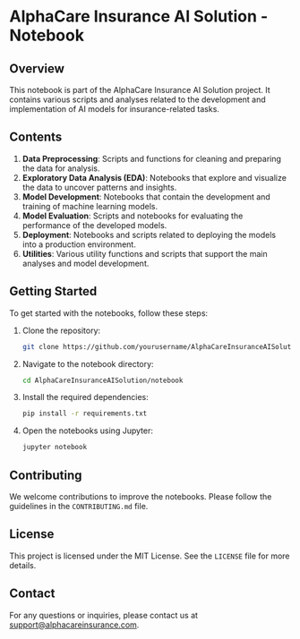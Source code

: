 # AlphaCare Insurance AI Solution - Notebook

## Overview

This notebook is part of the AlphaCare Insurance AI Solution project. It contains various scripts and analyses related to the development and implementation of AI models for insurance-related tasks.

## Contents

1. **Data Preprocessing**: Scripts and functions for cleaning and preparing the data for analysis.
2. **Exploratory Data Analysis (EDA)**: Notebooks that explore and visualize the data to uncover patterns and insights.
3. **Model Development**: Notebooks that contain the development and training of machine learning models.
4. **Model Evaluation**: Scripts and notebooks for evaluating the performance of the developed models.
5. **Deployment**: Notebooks and scripts related to deploying the models into a production environment.
6. **Utilities**: Various utility functions and scripts that support the main analyses and model development.

## Getting Started

To get started with the notebooks, follow these steps:

1. Clone the repository:
    ```bash
    git clone https://github.com/yourusername/AlphaCareInsuranceAISolution.git
    ```
2. Navigate to the notebook directory:
    ```bash
    cd AlphaCareInsuranceAISolution/notebook
    ```
3. Install the required dependencies:
    ```bash
    pip install -r requirements.txt
    ```
4. Open the notebooks using Jupyter:
    ```bash
    jupyter notebook
    ```

## Contributing

We welcome contributions to improve the notebooks. Please follow the guidelines in the `CONTRIBUTING.md` file.

## License

This project is licensed under the MIT License. See the `LICENSE` file for more details.

## Contact

For any questions or inquiries, please contact us at support@alphacareinsurance.com.
